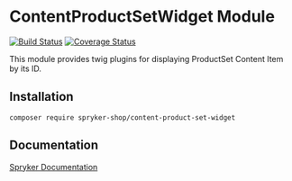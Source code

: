 # ContentProductSetWidget Module
[![Build Status](https://travis-ci.org/spryker-shop/content-product-set-widget.svg)](https://travis-ci.org/spryker-shop/content-product-set-widget)
[![Coverage Status](https://coveralls.io/repos/github/spryker-shop/content-product-set-widget/badge.svg)](https://coveralls.io/github/spryker-shop/content-product-set-widget)

This module provides twig plugins for displaying ProductSet Content Item by its ID.

## Installation

```
composer require spryker-shop/content-product-set-widget
```

## Documentation

[Spryker Documentation](https://documentation.spryker.com/module_guide/overview.htm)
